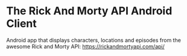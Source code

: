 # The Rick And Morty API Android Client

Android app that displays characters, locations and episodes from the awesome Rick and Morty API: https://rickandmortyapi.com/api/ 
